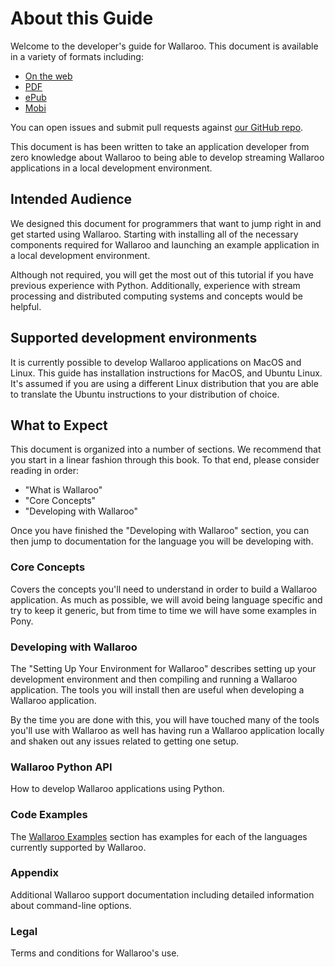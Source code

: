 # About this Guide

Welcome to the developer's guide for Wallaroo. This document is available in a variety of formats including:

- [On the web](https://www.gitbook.com/book/wallaroo-labs/wallaroo/details)
- [PDF](https://www.gitbook.com/download/pdf/book/wallaroo-labs/wallaroo)
- [ePub](https://www.gitbook.com/download/epub/book/wallaroo-labs/wallaroo)
- [Mobi](https://www.gitbook.com/download/mobi/book/wallaroo-labs/wallaroo)

You can open issues and submit pull requests against [our GitHub repo](https://github.com/wallaroolabs/wallaroo).

This document is has been written to take an application developer from zero knowledge about Wallaroo to being able to develop streaming Wallaroo applications in a local development environment.

## Intended Audience

We designed this document for programmers that want to jump right in and get started using Wallaroo.  Starting with installing all of the necessary components required for Wallaroo and launching an example application in a local development environment.

Although not required, you will get the most out of this tutorial if you have previous experience with Python.  Additionally, experience with stream processing and distributed computing systems and concepts would be helpful.

## Supported development environments

It is currently possible to develop Wallaroo applications on MacOS and Linux. This guide has installation instructions for MacOS, and Ubuntu Linux. It's assumed if you are using a different Linux distribution that you are able to translate the Ubuntu instructions to your distribution of choice.

## What to Expect

This document is organized into a number of sections. We recommend that you start in a linear fashion through this book. To that end, please consider reading in order:

- "What is Wallaroo"
- "Core Concepts"
- "Developing with Wallaroo"

Once you have finished the "Developing with Wallaroo" section, you can then jump to documentation for the language you will be developing with.

### Core Concepts

Covers the concepts you'll need to understand in order to build a Wallaroo application. As much as possible, we will avoid being language specific and try to keep it generic, but from time to time we will have some examples in Pony.

### Developing with Wallaroo

The "Setting Up Your Environment for Wallaroo" describes setting up your development environment and then compiling and running a Wallaroo application. The tools you will install then are useful when developing a Wallaroo application.

By the time you are done with this, you will have touched many of the tools you'll use with Wallaroo as well has having run a Wallaroo application locally and shaken out any issues related to getting one setup.

### Wallaroo Python API

How to develop Wallaroo applications using Python.

### Code Examples

The [Wallaroo Examples](https://github.com/WallarooLabs/wallaroo/tree/0.1.0/examples) section has examples for each of the languages currently supported by Wallaroo.

### Appendix

Additional Wallaroo support documentation including detailed information about command-line options.

### Legal

Terms and conditions for Wallaroo's use.
